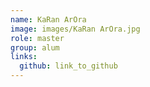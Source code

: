 ```yaml
---
name: KaRan ArOra 
image: images/KaRan ArOra.jpg 
role: master
group: alum
links:
  github: link_to_github 
---
```

